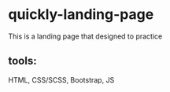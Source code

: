 # quickly-landing-page
This is a landing page that designed to practice

## tools:
HTML, CSS/SCSS, Bootstrap, JS